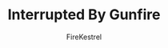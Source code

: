---
media: "images/rounds/round_3/interrupted_by_gunfire.png"
media_type: image
type: art
title: Interrupted By Gunfire
author: [FireKestrel]
desc: REL and Merryn Morse share a heartfelt chat before being interrupted by reports of gunfire.
---